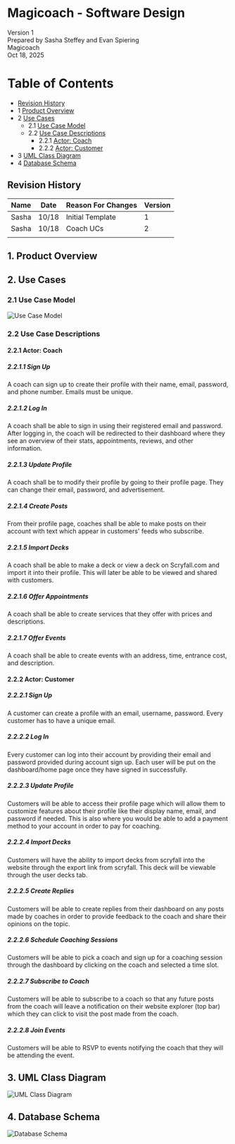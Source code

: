 # Magicoach - Software Design

Version 1  
Prepared by Sasha Steffey and Evan Spiering\
Magicoach\
Oct 18, 2025

Table of Contents
=================
* [Revision History](#revision-history)
* 1 [Product Overview](#1-product-overview)
* 2 [Use Cases](#2-use-cases)
    * 2.1 [Use Case Model](#21-use-case-model)
    * 2.2 [Use Case Descriptions](#22-use-case-descriptions)
        * 2.2.1 [Actor: Coach](#221-actor-coach)
        * 2.2.2 [Actor: Customer](#222-actor-customer)
* 3 [UML Class Diagram](#3-uml-class-diagram)
* 4 [Database Schema](#4-database-schema)

## Revision History
| Name  | Date  | Reason For Changes | Version |
|-------|-------|--------------------|---------|
| Sasha | 10/18 | Initial Template   | 1       |
| Sasha | 10/18 | Coach UCs          | 2       |
|       |       |                    |         |

## 1. Product Overview

## 2. Use Cases
### 2.1 Use Case Model
![Use Case Model](https://github.com/cmsteffey/340-team2/blob/main/doc/Object-Oriented-Design/UseCaseModel.png)

### 2.2 Use Case Descriptions

#### 2.2.1 Actor: Coach
##### 2.2.1.1 Sign Up
A coach can sign up to create their profile with their name, email, password, and phone number. Emails must be unique.
##### 2.2.1.2 Log In
A coach shall be able to sign in using their registered email and password. After logging in, the coach
will be redirected to their dashboard where they see an overview of their stats, appointments, reviews, and other information.
##### 2.2.1.3 Update Profile
A coach shall be to modify their profile by going to their profile page. They can change their email, password, and advertisement.
##### 2.2.1.4 Create Posts
From their profile page, coaches shall be able to make posts on their account with text which appear in customers' feeds
who subscribe.
##### 2.2.1.5 Import Decks
A coach shall be able to make a deck or view a deck on Scryfall.com and import it into their profile. This will later be able to be viewed
and shared with customers.
##### 2.2.1.6 Offer Appointments
A coach shall be able to create services that they offer with prices and descriptions. 
##### 2.2.1.7 Offer Events
A coach shall be able to create events with an address, time, entrance cost, and description.

#### 2.2.2 Actor: Customer
##### 2.2.2.1 Sign Up
A customer can create a profile with an email, username, password. Every customer has to have a unique email.
##### 2.2.2.2 Log In
Every customer can log into their account by providing their email and password provided during account sign up. Each user will be put on the dashboard/home page once they have signed in successfully.
##### 2.2.2.3 Update Profile
Customers will be able to access their profile page which will allow them to customize features about their profile like their display name, email, and password if needed. This is also where you would be able to add a payment method to your account in order to pay for coaching.
##### 2.2.2.4 Import Decks
Customers will have the ability to import decks from scryfall into the website through the export link from scryfall. This deck will be viewable through the user decks tab.
##### 2.2.2.5 Create Replies
Customers will be able to create replies from their dashboard on any posts made by coaches in order to provide feedback to the coach and share their opinions on the topic.
##### 2.2.2.6 Schedule Coaching Sessions
Customers will be able to pick a coach and sign up for a coaching session through the dashboard by clicking on the coach and selected a time slot.
##### 2.2.2.7 Subscribe to Coach
Customers will be able to subscribe to a coach so that any future posts from the coach will leave a notification on their website explorer (top bar) which they can click to visit the post made from the coach.
##### 2.2.2.8 Join Events
Customers will be able to RSVP to events notifying the coach that they will be attending the event.

## 3. UML Class Diagram
![UML Class Diagram](https://github.com/cmsteffey/340-team2/blob/main/doc/Object-Oriented-Design/class-diagram.png)
## 4. Database Schema
![Database Schema](https://github.com/cmsteffey/340-team2/blob/main/doc/Object-Oriented-Design/DatabaseSchema.png)
